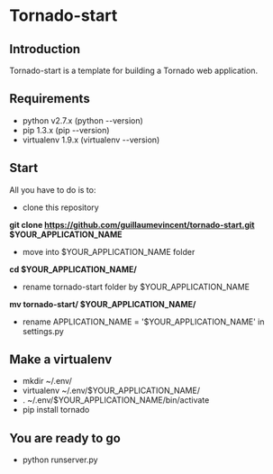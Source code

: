 Tornado-start
=============

Introduction
------------
Tornado-start is a template for building a Tornado web application.


Requirements
------------
*  python v2.7.x (python --version)
*  pip 1.3.x (pip --version)
*  virtualenv 1.9.x (virtualenv --version)

Start
-----
All you have to do is to:

*  clone this repository 

__git clone https://github.com/guillaumevincent/tornado-start.git $YOUR_APPLICATION_NAME__

*  move into $YOUR_APPLICATION_NAME folder 

__cd $YOUR_APPLICATION_NAME/__

*  rename tornado-start folder by $YOUR_APPLICATION_NAME 

__mv tornado-start/ $YOUR_APPLICATION_NAME/__

*  rename APPLICATION_NAME = '$YOUR_APPLICATION_NAME' in settings.py

Make a virtualenv
-----------------
*  mkdir ~/.env/
*  virtualenv ~/.env/$YOUR_APPLICATION_NAME/
*  . ~/.env/$YOUR_APPLICATION_NAME/bin/activate
*  pip install tornado

You are ready to go
-------------------
*  python runserver.py

